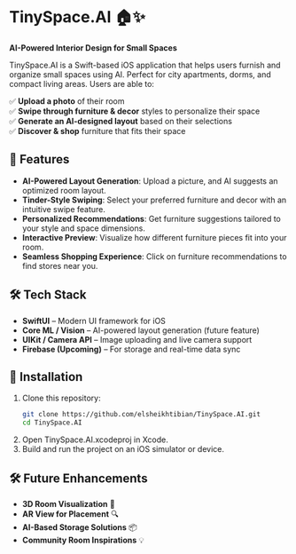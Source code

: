 # **TinySpace.AI 🏠✨**  
**AI-Powered Interior Design for Small Spaces**  

TinySpace.AI is a Swift-based iOS application that helps users furnish and organize small spaces using AI. Perfect for city apartments, dorms, and compact living areas. Users are able to:

✅ **Upload a photo** of their room  
✅ **Swipe through furniture & decor** styles to personalize their space  
✅ **Generate an AI-designed layout** based on their selections  
✅ **Discover & shop** furniture that fits their space  

## **🚀 Features**  
- **AI-Powered Layout Generation**: Upload a picture, and AI suggests an optimized room layout.  
- **Tinder-Style Swiping**: Select your preferred furniture and decor with an intuitive swipe feature.  
- **Personalized Recommendations**: Get furniture suggestions tailored to your style and space dimensions.  
- **Interactive Preview**: Visualize how different furniture pieces fit into your room.  
- **Seamless Shopping Experience**: Click on furniture recommendations to find stores near you.  

## **🛠️ Tech Stack**  
- **SwiftUI** – Modern UI framework for iOS  
- **Core ML / Vision** – AI-powered layout generation (future feature)  
- **UIKit / Camera API** – Image uploading and live camera support  
- **Firebase (Upcoming)** – For storage and real-time data sync  

## **📌 Installation**  
1. Clone this repository:  
   ```bash
   git clone https://github.com/elsheikhtibian/TinySpace.AI.git
   cd TinySpace.AI
2. Open TinySpace.AI.xcodeproj in Xcode.
3. Build and run the project on an iOS simulator or device.

## 🛠️ Future Enhancements  

- **3D Room Visualization** 🏡  
- **AR View for Placement** 🔍  
- **AI-Based Storage Solutions** 📦  
- **Community Room Inspirations** 💡  

